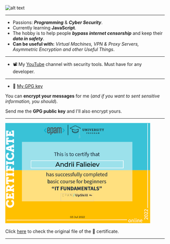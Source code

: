  ![alt text](https://github.com/autopilotcode/My_Learning_Templates/blob/main/Andrii%20Faieiev.png)
 
---
- Passions: **_Programming_** & **_Cyber Security_**.
- Currently learning **JavaScript**.
- The hobby is to help people **_bypass internet censorship_** and keep their **_data in safety_**.
- **Can be useful with:** _Virtual Machines, VPN & Proxy Servers, Asymmetric Encryption and other Useful Things_.
---
- 📽️ My [YouTube] channel with security tools. Must have for any developer.

 [YouTube]: https://www.youtube.com/channel/UCY_2FuUykbrEGUoOtsskT1A
 
---
- 🔑 [My GPG key](https://github.com/autopilotcode/autopilotcode/blob/c79972b34bd0285f2af9c3186ed7f37e0b237a8b/autopilotcode.pub "GPG Public Key")

You can **encrypt your messages** for me (_and if you want to sent sensitive information, you should_). 

Send me the **GPG public key** and I'll also encrypt yours.

---
![Epam Certificate](https://github.com/autopilotcode/autopilotcode/blob/main/Epam-certificate-s.png "Epam Certificate")

Click [here] to check the original file of the 📜 certificate.

[here]: https://github.com/autopilotcode/autopilotcode/blob/main/EPAM_IT_Fundamentals_for_Ukrainian_Switchers_2022.pdf

---
<!---
autopilotcode/autopilotcode is a ✨ special ✨ repository because its `README.md` (this file) appears on your GitHub profile.
You can click the Preview link to take a look at your changes.
--->
